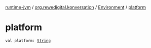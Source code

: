 [runtime-jvm](../../index.md) / [org.rewedigital.konversation](../index.md) / [Environment](index.md) / [platform](./platform.md)

# platform

`val platform: `[`String`](https://kotlinlang.org/api/latest/jvm/stdlib/kotlin/-string/index.html)